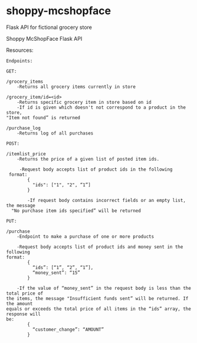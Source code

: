# shoppy-mcshopface
Flask API for fictional grocery store

Shoppy McShopFace 
Flask API

Resources:

	Endpoints:

	GET: 												
	
	/grocery_items 
		-Returns all grocery items currently in store

	/grocery_item/id=<id>
		-Returns specific grocery item in store based on id
		-If id is given which doesn't not correspond to a product in the store, 		
    "Item not found” is returned

	/purchase_log
		-Returns log of all purchases

	POST:												

	/itemlist_price
		-Returns the price of a given list of posted item ids.

		 -Request body accepts list of product ids in the following 							  
     format: 
			{
			  "ids": ["1", "2", “1”]
			}
		
			-If request body contains incorrect fields or an empty list, the message 			  	   	
      "No purchase item ids specified” will be returned

	PUT: 												
				
	/purchase
		-Endpoint to make a purchase of one or more products

		-Request body accepts list of product ids and money sent in the following 				
    format:
			{
			  “ids”: [“1”, “2”, “1”], 
			  “money_sent”: “15”
			}
		
		-If the value of “money_sent” in the request body is less than the total price of 				
    the items, the message "Insufficient funds sent” will be returned. If the amount 				
    equals or exceeds the total price of all items in the “ids” array, the response will 				
    be: 
			{
			  “customer_change”: “AMOUNT”
			}
